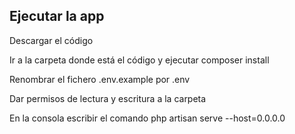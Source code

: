 ## Ejecutar la app
<p>Descargar el código</p>
<p>Ir a la carpeta donde está el código y ejecutar composer install</p>
<p>Renombrar el fichero .env.example por .env</p>
<p>Dar permisos de lectura y escritura a la carpeta</p>
<p>En la consola escribir el comando php artisan serve --host=0.0.0.0</p>
